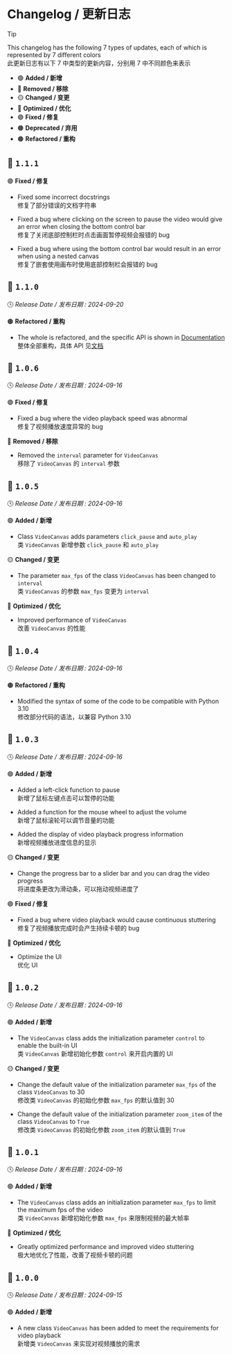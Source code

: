 Changelog / 更新日志
===================

> [!TIP]  
> This changelog has the following 7 types of updates, each of which is represented by 7 different colors  
> 此更新日志有以下 7 中类型的更新内容，分别用 7 中不同颜色来表示
> 
> * 🟢 **Added / 新增**
> * 🔴 **Removed / 移除**
> * 🟡 **Changed / 变更**
> * 🔵 **Optimized / 优化**
> * 🟣 **Fixed / 修复**
> * 🟠 **Deprecated / 弃用**
> * 🟤 **Refactored / 重构**

🔖 `1.1.1`
-----------

🟣 **Fixed / 修复**

- Fixed some incorrect docstrings  
修复了部分错误的文档字符串

- Fixed a bug where clicking on the screen to pause the video would give an error when closing the bottom control bar  
修复了关闭底部控制栏时点击画面暂停视频会报错的 bug

- Fixed a bug where using the bottom control bar would result in an error when using a nested canvas  
修复了嵌套使用画布时使用底部控制栏会报错的 bug

🔖 `1.1.0`
-----------

🕓 *Release Date / 发布日期 : 2024-09-20*

🟤 **Refactored / 重构**

- The whole is refactored, and the specific API is shown in [Documentation](https://xiaokang2022.github.io/tkintertools-docs/3.0/documents/media/)  
整体全部重构，具体 API 见[文档](https://xiaokang2022.github.io/tkintertools-docs/3.0/documents/media/)

🔖 `1.0.6`
-----------

🕓 *Release Date / 发布日期 : 2024-09-16*

🟣 **Fixed / 修复**

- Fixed a bug where the video playback speed was abnormal  
修复了视频播放速度异常的 bug

🔴 **Removed / 移除**

- Removed the `interval` parameter for `VideoCanvas`  
移除了 `VideoCanvas` 的 `interval` 参数

🔖 `1.0.5`
-----------

🕓 *Release Date / 发布日期 : 2024-09-16*

🟢 **Added / 新增**

- Class `VideoCanvas` adds parameters `click_pause` and `auto_play`  
类 `VideoCanvas` 新增参数 `click_pause` 和 `auto_play`

🟡 **Changed / 变更**

- The parameter `max_fps` of the class `VideoCanvas` has been changed to `interval`  
类 `VideoCanvas` 的参数 `max_fps` 变更为 `interval`

🔵 **Optimized / 优化**

- Improved performance of `VideoCanvas`  
改善 `VideoCanvas` 的性能

🔖 `1.0.4`
-----------

🕓 *Release Date / 发布日期 : 2024-09-16*

🟤 **Refactored / 重构**

- Modified the syntax of some of the code to be compatible with Python 3.10  
修改部分代码的语法，以兼容 Python 3.10

🔖 `1.0.3`
-----------

🕓 *Release Date / 发布日期 : 2024-09-16*

🟢 **Added / 新增**

- Added a left-click function to pause  
新增了鼠标左键点击可以暂停的功能

- Added a function for the mouse wheel to adjust the volume  
新增了鼠标滚轮可以调节音量的功能

- Added the display of video playback progress information  
新增视频播放进度信息的显示

🟡 **Changed / 变更**

- Change the progress bar to a slider bar and you can drag the video progress  
将进度条更改为滑动条，可以拖动视频进度了

🟣 **Fixed / 修复**

- Fixed a bug where video playback would cause continuous stuttering  
修复了视频播放完成时会产生持续卡顿的 bug

🔵 **Optimized / 优化**

- Optimize the UI  
优化 UI

🔖 `1.0.2`
-----------

🕓 *Release Date / 发布日期 : 2024-09-16*

🟢 **Added / 新增**

- The `VideoCanvas` class adds the initialization parameter `control` to enable the built-in UI  
类 `VideoCanvas` 新增初始化参数 `control` 来开启内置的 UI

🟡 **Changed / 变更**

- Change the default value of the initialization parameter `max_fps` of the class `VideoCanvas` to 30  
修改类 `VideoCanvas` 的初始化参数 `max_fps` 的默认值到 30

- Change the default value of the initialization parameter `zoom_item` of the class `VideoCanvas` to `True`  
修改类 `VideoCanvas` 的初始化参数 `zoom_item` 的默认值到 `True`

🔖 `1.0.1`
-----------

🕓 *Release Date / 发布日期 : 2024-09-16*

🟢 **Added / 新增**

- The `VideoCanvas` class adds an initialization parameter `max_fps` to limit the maximum fps of the video  
类 `VideoCanvas` 新增初始化参数 `max_fps` 来限制视频的最大帧率

🔵 **Optimized / 优化**

- Greatly optimized performance and improved video stuttering  
极大地优化了性能，改善了视频卡顿的问题

🔖 `1.0.0`
-----------

🕓 *Release Date / 发布日期 : 2024-09-15*

🟢 **Added / 新增**

- A new class `VideoCanvas` has been added to meet the requirements for video playback  
新增类 `VideoCanvas` 来实现对视频播放的需求
